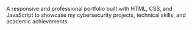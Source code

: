 A responsive and professional portfolio built with HTML, CSS, and JavaScript to showcase my cybersecurity projects, technical skills, and academic achievements.
